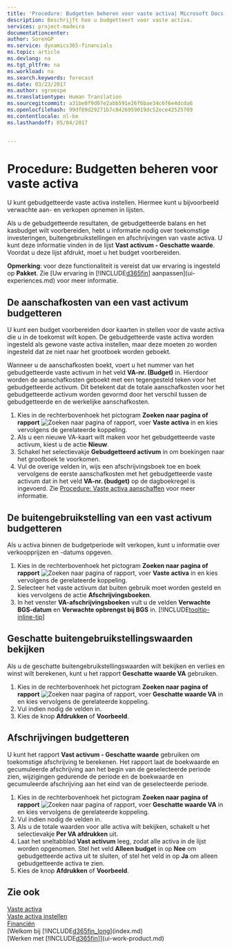 ```yaml
---
title: 'Procedure: Budgetten beheren voor vaste activa| Microsoft Docs'
description: Beschrijft hoe u budgetteert voor vaste activa.
services: project-madeira
documentationcenter: 
author: SorenGP
ms.service: dynamics365-financials
ms.topic: article
ms.devlang: na
ms.tgt_pltfrm: na
ms.workload: na
ms.search.keywords: forecast
ms.date: 03/23/2017
ms.author: sgroespe
ms.translationtype: Human Translation
ms.sourcegitcommit: a31be0f9d07e2abb591e26f6bae34c6f6e4dcda6
ms.openlocfilehash: 99df89d29271b7c8426959019dc52ece42525709
ms.contentlocale: nl-be
ms.lasthandoff: 05/04/2017


---
```

# <a name="how-to-manage-budgets-for-fixed-assets"></a>Procedure: Budgetten beheren voor vaste activa
U kunt gebudgetteerde vaste activa instellen. Hiermee kunt u bijvoorbeeld verwachte aan- en verkopen opnemen in lijsten.  

Als u de gebudgetteerde resultaten, de gebudgetteerde balans en het kasbudget wilt voorbereiden, hebt u informatie nodig over toekomstige investeringen, buitengebruikstellingen en afschrijvingen van vaste activa. U kunt deze informatie vinden in de lijst **Vast activum - Geschatte waarde**. Voordat u deze lijst afdrukt, moet u het budget voorbereiden.  

**Opmerking**: voor deze functionaliteit is vereist dat uw ervaring is ingesteld op **Pakket**. Zie [Uw ervaring in [!INCLUDE[d365fin](includes/d365fin_md.md)] aanpassen](ui-experiences.md) voor meer informatie.

## <a name="to-budget-the-acquisition-cost-of-a-fixed-asset"></a>De aanschafkosten van een vast activum budgetteren
U kunt een budget voorbereiden door kaarten in stellen voor de vaste activa die u in de toekomst wilt kopen. De gebudgetteerde vaste activa worden ingesteld als gewone vaste activa instellen, maar deze moeten zo worden ingesteld dat ze niet naar het grootboek worden geboekt.

Wanneer u de aanschafkosten boekt, voert u het nummer van het gebudgetteerde vaste activum in het veld **VA-nr. (Budget)** in. Hierdoor worden de aanschafkosten geboekt met een tegengesteld teken voor het gebudgetteerde activum. Dit betekent dat de totale aanschafkosten voor het gebudgetteerde activum worden gevormd door het verschil tussen de gebudgetteerde en de werkelijke aanschafkosten.

1. Kies in de rechterbovenhoek het pictogram **Zoeken naar pagina of rapport** ![Zoeken naar pagina of rapport](media/ui-search/search_small.png "Pictogram Zoeken naar pagina of rapport"), voer **Vaste activa** in en kies vervolgens de gerelateerde koppeling.
2. Als u een nieuwe VA-kaart wilt maken voor het gebudgetteerde vaste activum, kiest u de actie **Nieuw**.
3. Schakel het selectievakje **Gebudgetteerd activum** in om boekingen naar het grootboek te voorkomen.
4. Vul de overige velden in, wijs een afschrijvingsboek toe en boek vervolgens de eerste aanschafkosten met het gebudgetteerde vaste activum dat in het veld **VA-nr. (budget)** op de dagboekregel is ingevoerd. Zie [Procedure: Vaste activa aanschaffen](fa-how-acquire.md) voor meer informatie.

## <a name="to-budget-the-disposal-of-a-fixed-asset"></a>De buitengebruikstelling van een vast activum budgetteren
Als u activa binnen de budgetperiode wilt verkopen, kunt u informatie over verkoopprijzen en -datums opgeven.

1. Kies in de rechterbovenhoek het pictogram **Zoeken naar pagina of rapport** ![Zoeken naar pagina of rapport](media/ui-search/search_small.png "Pictogram Zoeken naar pagina of rapport"), voer **Vaste activa** in en kies vervolgens de gerelateerde koppeling.
2. Selecteer het vaste activum dat buiten gebruik moet worden gesteld en kies vervolgens de actie **Afschrijvingsboeken**.
3. In het venster **VA-afschrijvingsboeken** vult u de velden **Verwachte BGS-datum** en **Verwachte opbrengst bij BGS** in. [!INCLUDE[tooltip-inline-tip](includes/tooltip-inline-tip_md.md)]

## <a name="to-view-projected-disposal-values"></a>Geschatte buitengebruikstellingswaarden bekijken
Als u de geschatte buitengebruikstellingswaarden wilt bekijken en verlies en winst wilt berekenen, kunt u het rapport **Geschatte waarde VA** gebruiken.

1. Kies in de rechterbovenhoek het pictogram **Zoeken naar pagina of rapport** ![Zoeken naar pagina of rapport](media/ui-search/search_small.png "Pictogram Zoeken naar pagina of rapport"), voer **Geschatte waarde VA** in en kies vervolgens de gerelateerde koppeling.
2. Vul indien nodig de velden in.
3. Kies de knop **Afdrukken** of **Voorbeeld**.

## <a name="to-budget-depreciation"></a>Afschrijvingen budgetteren
U kunt het rapport **Vast activum - Geschatte waarde** gebruiken om toekomstige afschrijving te berekenen. Het rapport laat de boekwaarde en gecumuleerde afschrijving aan het begin van de geselecteerde periode zien, wijzigingen gedurende de periode en de boekwaarde en gecumuleerde afschrijving aan het eind van de geselecteerde periode.

1. Kies in de rechterbovenhoek het pictogram **Zoeken naar pagina of rapport** ![Zoeken naar pagina of rapport](media/ui-search/search_small.png "Pictogram Zoeken naar pagina of rapport"), voer **Geschatte waarde VA** in en kies vervolgens de gerelateerde koppeling.
2. Vul indien nodig de velden in.
3. Als u de totale waarden voor alle activa wilt bekijken, schakelt u het selectievakje **Per VA afdrukken** uit.
4. Laat het sneltabblad **Vast activum** leeg, zodat alle activa in de lijst worden opgenomen. Stel het veld **Alleen budget** in op **Nee** om gebudgetteerde activa uit te sluiten, of stel het veld in op **Ja** om alleen gebudgetteerde activa te zien.
5. Kies de knop **Afdrukken** of **Voorbeeld**.

## <a name="see-also"></a>Zie ook
[Vaste activa](fa-manage.md)  
[Vaste activa instellen](fa-setup.md)  
[Financiën](finance.md)  
[Welkom bij [!INCLUDE[d365fin_long](includes/d365fin_long_md.md)](index.md)  
[Werken met [!INCLUDE[d365fin](includes/d365fin_md.md)]](ui-work-product.md)

